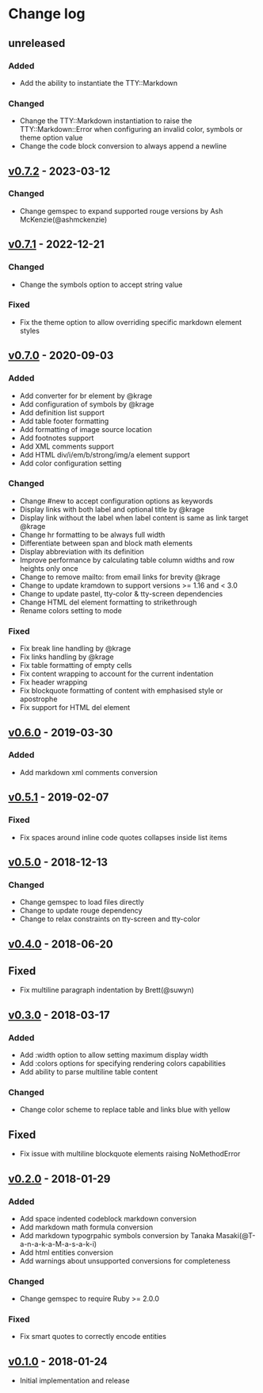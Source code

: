 # Change log

## unreleased

### Added

* Add the ability to instantiate the TTY::Markdown

### Changed

* Change the TTY::Markdown instantiation to raise the TTY::Markdown::Error
  when configuring an invalid color, symbols or theme option value
* Change the code block conversion to always append a newline

## [v0.7.2] - 2023-03-12

### Changed

* Change gemspec to expand supported rouge versions by Ash McKenzie(@ashmckenzie)

## [v0.7.1] - 2022-12-21

### Changed

* Change the symbols option to accept string value

### Fixed

* Fix the theme option to allow overriding specific markdown element styles

## [v0.7.0] - 2020-09-03

### Added

* Add converter for br element by @krage
* Add configuration of symbols by @krage
* Add definition list support
* Add table footer formatting
* Add formatting of image source location
* Add footnotes support
* Add XML comments support
* Add HTML div/i/em/b/strong/img/a element support
* Add color configuration setting

### Changed

* Change #new to accept configuration options as keywords
* Display links with both label and optional title by @krage
* Display link without the label when label content is same as link target @krage
* Change hr formatting to be always full width
* Differentiate between span and block math elements
* Display abbreviation with its definition
* Improve performance by calculating table column widths and row heights only once
* Change to remove mailto: from email links for brevity @krage
* Change to update kramdown to support versions >= 1.16 and < 3.0
* Change to update pastel, tty-color & tty-screen dependencies
* Change HTML del element formatting to strikethrough
* Rename colors setting to mode

### Fixed

* Fix break line handling by @krage
* Fix links handling by @krage
* Fix table formatting of empty cells
* Fix content wrapping to account for the current indentation
* Fix header wrapping
* Fix blockquote formatting of content with emphasised style or apostrophe
* Fix support for HTML del element

## [v0.6.0] - 2019-03-30

### Added

* Add markdown xml comments conversion

## [v0.5.1] - 2019-02-07

### Fixed

* Fix spaces around inline code quotes collapses inside list items

## [v0.5.0] - 2018-12-13

### Changed

* Change gemspec to load files directly
* Change to update rouge dependency
* Change to relax constraints on tty-screen and tty-color

## [v0.4.0] - 2018-06-20

## Fixed

* Fix multiline paragraph indentation by Brett(@suwyn)

## [v0.3.0] - 2018-03-17

### Added

* Add :width option to allow setting maximum display width
* Add :colors options for specifying rendering colors capabilities
* Add ability to parse multiline table content

### Changed

* Change color scheme to replace table and links blue with yellow

## Fixed

* Fix issue with multiline blockquote elements raising NoMethodError

## [v0.2.0] - 2018-01-29

### Added

* Add space indented codeblock markdown conversion
* Add markdown math formula conversion
* Add markdown typogrpahic symbols conversion
  by Tanaka Masaki(@T-a-n-a-k-a-M-a-s-a-k-i)
* Add html entities conversion
* Add warnings about unsupported conversions for completeness

### Changed

* Change gemspec to require Ruby >= 2.0.0

### Fixed

* Fix smart quotes to correctly encode entities

## [v0.1.0] - 2018-01-24

* Initial implementation and release

[v0.7.2]: https://github.com/piotrmurach/tty-markdown/compare/v0.7.1...v0.7.2
[v0.7.1]: https://github.com/piotrmurach/tty-markdown/compare/v0.7.0...v0.7.1
[v0.7.0]: https://github.com/piotrmurach/tty-markdown/compare/v0.6.0...v0.7.0
[v0.6.0]: https://github.com/piotrmurach/tty-markdown/compare/v0.5.1...v0.6.0
[v0.5.1]: https://github.com/piotrmurach/tty-markdown/compare/v0.5.0...v0.5.1
[v0.5.0]: https://github.com/piotrmurach/tty-markdown/compare/v0.4.0...v0.5.0
[v0.4.0]: https://github.com/piotrmurach/tty-markdown/compare/v0.3.0...v0.4.0
[v0.3.0]: https://github.com/piotrmurach/tty-markdown/compare/v0.2.0...v0.3.0
[v0.2.0]: https://github.com/piotrmurach/tty-markdown/compare/v0.1.0...v0.2.0
[v0.1.0]: https://github.com/piotrmurach/tty-markdown/compare/v0.1.0
